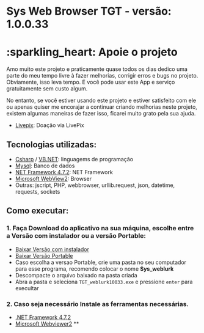# Sys Web Browser TGT - versão: 1.0.0.33

# :sparkling\_heart: Apoie o projeto

Amo muito este projeto e praticamente quase todos os dias dedico uma parte do meu tempo livre à fazer melhorias, corrigir erros e bugs no projeto. Obviamente, isso leva tempo. E você pode usar este App e serviço gratuitamente sem custo algum.

No entanto, se você estiver usando este projeto e estiver satisfeito com ele ou apenas quiser me encorajar a continuar criando melhorias neste projeto, existem algumas maneiras de fazer isso, ficarei muito grato pela sua ajuda. 

* [Livepix](https://livepix.gg/maddaniel1): Doação via LivePix
## Tecnologias utilizadas:

* [Csharp](https://learn.microsoft.com/pt-br/dotnet/csharp/tour-of-csharp/) / [VB.NET](https://learn.microsoft.com/pt-br/dotnet/visual-basic/): linguagems de programação
* [Mysql](https://dev.mysql.com/doc/): Banco de dados
* [NET Framework 4.7.2](https://dotnet.microsoft.com/en-us/download/dotnet-framework/thank-you/net472-web-installer): NET Framework
* [Microsoft WebView2](https://developer.microsoft.com/en-us/microsoft-edge/webview2/#download-section): Browser
* Outras: jscript, PHP, webbrowser, urllib.request, json, datetime, requests, sockets

## Como executar:


### **1. Faça Download do aplicativo na sua máquina, escolhe entre a Versão com instalador ou a versão Portable:**

* [Baixar Versão com instalador](https://thegoldenteam.live/weblurk)
* [Baixar Versão Portable](https://github.com/danielnerytondo/SysBrowserWL_TGT/releases/tag/SysBrowserWL_TGT_V1.0.0.33)
* Caso escolha a versao Portable, crie uma pasta no seu computador para esse programa, recomendo colocar o nome **Sys_weblurk**
* Descompacte o arquivo baixado na pasta criada
* Abra a pasta  e seleciona `TGT_weblurk10033.exe` e pressione `enter` para execultar

### **2. Caso seja necessário Instale as ferramentas necessárias.**

*  [.NET Framework 4.7.2](https://dotnet.microsoft.com/en-us/download/dotnet-framework/thank-you/net472-web-installer) 
*  [Microsoft Webviewer2](https://developer.microsoft.com/en-us/microsoft-edge/webview2/#download-section) **


